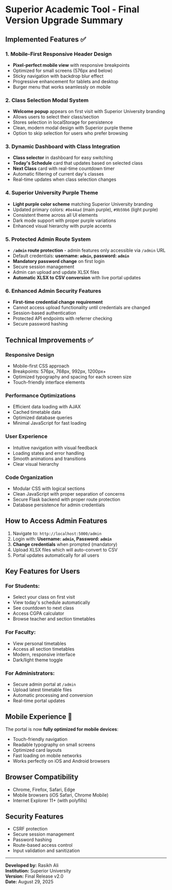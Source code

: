 # Superior Academic Tool - Final Version Upgrade Summary

## Implemented Features ✅

### 1. Mobile-First Responsive Header Design
- **Pixel-perfect mobile view** with responsive breakpoints
- Optimized for small screens (576px and below)
- Sticky navigation with backdrop blur effect
- Progressive enhancement for tablets and desktop
- Burger menu that works seamlessly on mobile

### 2. Class Selection Modal System
- **Welcome popup** appears on first visit with Superior University branding
- Allows users to select their class/section
- Stores selection in localStorage for persistence
- Clean, modern modal design with Superior purple theme
- Option to skip selection for users who prefer browsing

### 3. Dynamic Dashboard with Class Integration
- **Class selector** in dashboard for easy switching
- **Today's Schedule** card that updates based on selected class
- **Next Class** card with real-time countdown timer
- Automatic filtering of current day's classes
- Real-time updates when class selection changes

### 4. Superior University Purple Theme
- **Light purple color scheme** matching Superior University branding
- Updated primary colors: `#8e44ad` (main purple), `#9b59b6` (light purple)
- Consistent theme across all UI elements
- Dark mode support with proper purple variations
- Enhanced visual hierarchy with purple accents

### 5. Protected Admin Route System
- **`/admin` route protection** - admin features only accessible via `/admin` URL
- Default credentials: **username: `admin`, password: `admin`**
- **Mandatory password change** on first login
- Secure session management
- Admin can upload and update XLSX files
- **Automatic XLSX to CSV conversion** with live portal updates

### 6. Enhanced Admin Security Features
- **First-time credential change requirement**
- Cannot access upload functionality until credentials are changed
- Session-based authentication
- Protected API endpoints with referrer checking
- Secure password hashing

## Technical Improvements ✅

### Responsive Design
- Mobile-first CSS approach
- Breakpoints: 576px, 768px, 992px, 1200px+
- Optimized typography and spacing for each screen size
- Touch-friendly interface elements

### Performance Optimizations
- Efficient data loading with AJAX
- Cached timetable data
- Optimized database queries
- Minimal JavaScript for fast loading

### User Experience
- Intuitive navigation with visual feedback
- Loading states and error handling
- Smooth animations and transitions
- Clear visual hierarchy

### Code Organization
- Modular CSS with logical sections
- Clean JavaScript with proper separation of concerns
- Secure Flask backend with proper route protection
- Database persistence for admin credentials

## How to Access Admin Features

1. Navigate to: `http://localhost:5000/admin`
2. Login with: **Username: `admin`, Password: `admin`**
3. **Change credentials** when prompted (mandatory)
4. Upload XLSX files which will auto-convert to CSV
5. Portal updates automatically for all users

## Key Features for Users

### For Students:
- Select your class on first visit
- View today's schedule automatically
- See countdown to next class
- Access CGPA calculator
- Browse teacher and section timetables

### For Faculty:
- View personal timetables
- Access all section timetables
- Modern, responsive interface
- Dark/light theme toggle

### For Administrators:
- Secure admin portal at `/admin`
- Upload latest timetable files
- Automatic processing and conversion
- Real-time portal updates

## Mobile Experience 📱

The portal is now **fully optimized for mobile devices**:
- Touch-friendly navigation
- Readable typography on small screens
- Optimized card layouts
- Fast loading on mobile networks
- Works perfectly on iOS and Android browsers

## Browser Compatibility
- Chrome, Firefox, Safari, Edge
- Mobile browsers (iOS Safari, Chrome Mobile)
- Internet Explorer 11+ (with polyfills)

## Security Features
- CSRF protection
- Secure session management
- Password hashing
- Route-based access control
- Input validation and sanitization

---

**Developed by:** Rasikh Ali  
**Institution:** Superior University  
**Version:** Final Release v2.0  
**Date:** August 29, 2025
